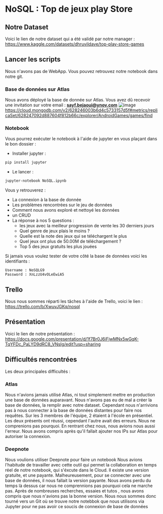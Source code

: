 # NoSQL : Top de jeux play Store

## Notre Dataset
Voici le lien de notre dataset qui a été validé par notre manager : 
https://www.kaggle.com/datasets/dhruvildave/top-play-store-games


## Lancer les scripts
Nous n'avons pas de WebApp. 
Vous pouvez retrouvez notre notebook dans notre git.

### Base de données sur Atlas
Nous avons déployé la base de donnée sur Atlas. Vous avez dû recevoir une invitation sur votre email : **sayf.bejaoui@ynov.com**
![image](https://user-images.githubusercontent.com/57988637/169692903-008fb731-a20c-4672-972f-5e00ea021491.png)
https://cloud.mongodb.com/v2/628246003b6d4c5733157d5f#metrics/replicaSet/628247092d887604f812b66c/explorer/AndroidGames/games/find

### Notebook 
Vous pourrez exécuter le notebook à l'aide de jupyter en vous plaçant dans le bon dossier : 
- Installer jupyter : 
 ```sh
pip install jupyter
```

- Le lancer : 
 ```sh
jupyter-notebook NoSQL.ipynb
```

Vous y retrouverez : 
- La connexion à la base de donnée
- Les problèmes rencontrées sur le jeu de données
- Comment nous avons exploré et nettoyé les données
- un CRUD
- La réponse à nos 5 questions : 
  - les jeux avec la meilleur progression de vente les 30 derniers jours
  - Quel genre de jeux plais le moins ?
  - Quelle est la note des jeux qui se téléchargent le plus
  - Quel jeux ont plus de 50.00M de téléchargement ?
  - Top 5 des jeux gratuits les plus jouées


Si jamais vous voulez tester de votre côté la base de données voici les identifiants : 
 ```
 Username : NoSQLG9
Password : XnLzzU4vOLeEwiA5
 ```


## Trello 
Nous nous sommes réparti les tâches à l'aide de Trello, voici le lien :
https://trello.com/b/XwuvJGKq/nosql

## Présentation 
Voici le lien de notre présentation : 
https://docs.google.com/presentation/d/1f7Br0J6iFjwMNx5wGqK-TqYFDc_PaLYD9dRC8_VNsIg/edit?usp=sharing

## Difficultés rencontrées 
Les deux principales difficultés :

### Atlas
Nous n'avions jamais utilisé Atlas, ni tout simplement mettre en production une base de données auparavant.
Nous n'avons pas eu de mal a créer la base de données, la remplir avec notre dataset.
Cependant nous n'arrivions pas à nous connecter à la base de données distantes pour faire nos requêtes.
Sur les 3 membres de l'équipe, 2 étaient à l'école en présentiel.
Les deux présents ont réussi, cependant l'autre avait des erreurs. Nous ne comprenions pas pourquoi.
En rentrant chez nous, nous avions nous aussi l'erreur.
Nous avons compris après qu'il fallait ajouter nos IPs sur Atlas pour autoriser la connexion.


### Deepnote
Nous voulions utiliser Deepnote pour faire un notebook
Nous avions l'habitude de travailler avec cette outil qui permet la collaboration en temps réel de notre notebook, qui s'éxcute dans le Cloud.
Il existe une version gratuite, et une payante.
Malheureusement, pour se connecter avec une base de données, il nous fallait la version payante. 
Nous avons perdu du temps là dessus car nous ne comprennions pas pourquoi cela ne marche pas.
Après de nombreuses recherches, essaies et tutos , nous avons compris que nous n'avions pas la bonne version.
Nous nous sommes donc tourné vers un Git où se trouve notre notebbok que nous utilisons via Jupyter pour ne pas avoir ce soucis de connexion de base de données
